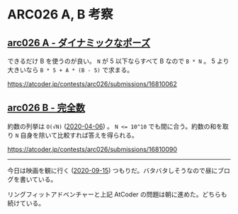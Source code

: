 # ARC026 A, B 考察

## [arc026 A - ダイナミックなポーズ](https://atcoder.jp/contests/arc026/tasks/arc026_1)

できるだけ B を使うのが良い。 `N` が 5 以下ならすべて B なので `B * N` 。 5 より大きいなら `B * 5 + A * (B - 5)` で求まる。

<https://atcoder.jp/contests/arc026/submissions/16810062>

## [arc026 B - 完全数](https://atcoder.jp/contests/arc026/tasks/arc026_2)

約数の列挙は `O(√N)` ([2020-04-06][]) 。 `N <= 10^10` でも間に合う。約数の和を取り `N` 自身を除いて比較すれば答えを得られる。

<https://atcoder.jp/contests/arc026/submissions/16810090>

---

今日は映画を観に行く ([2020-09-15][]) つもりだ。バタバタしそうなので昼にブログを書いている。

リングフィットアドベンチャーと上記 AtCoder の問題は朝に進めた。どちらも続けている。

[2020-04-06]: https://blog.bouzuya.net/2020/04/06/
[2020-09-15]: https://blog.bouzuya.net/2020/09/15/

